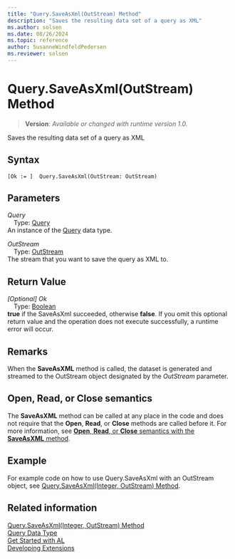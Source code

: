 ```yaml
---
title: "Query.SaveAsXml(OutStream) Method"
description: "Saves the resulting data set of a query as XML"
ms.author: solsen
ms.date: 08/26/2024
ms.topic: reference
author: SusanneWindfeldPedersen
ms.reviewer: solsen
---
```

[//]: # (START>DO_NOT_EDIT)
[//]: # (IMPORTANT:Do not edit any of the content between here and the END>DO_NOT_EDIT.)
[//]: # (Any modifications should be made in the .xml files in the ModernDev repo.)
# Query.SaveAsXml(OutStream) Method
> **Version**: _Available or changed with runtime version 1.0._

Saves the resulting data set of a query as XML


## Syntax
```AL
[Ok := ]  Query.SaveAsXml(OutStream: OutStream)
```
## Parameters
*Query*  
&emsp;Type: [Query](query-data-type.md)  
An instance of the [Query](query-data-type.md) data type.  

*OutStream*  
&emsp;Type: [OutStream](../outstream/outstream-data-type.md)  
The stream that you want to save the query as XML to.  


## Return Value
*[Optional] Ok*  
&emsp;Type: [Boolean](../boolean/boolean-data-type.md)  
**true** if the SaveAsXml succeeded, otherwise **false**. If you omit this optional return value and the operation does not execute successfully, a runtime error will occur.  


[//]: # (IMPORTANT: END>DO_NOT_EDIT)

## Remarks  

When the **SaveAsXML** method is called, the dataset is generated and streamed to the OutStream object designated by the *OutStream* parameter.  

## Open, Read, or Close semantics

The **SaveAsXML** method can be called at any place in the code and does not require that the **Open**, **Read**, or **Close** methods are called before it. For more information, see [**Open**, **Read**, or **Close** semantics with the **SaveAsXML** method](./query-saveasxml-integer-outstream-method.md#open-read-or-close-semantics-with-the-saveasxml-method). 

## Example

For example code on how to use Query.SaveAsXml with an OutStream object, see [Query.SaveAsXml(Integer, OutStream) Method](query-saveasxml-integer-outstream-method.md).

## Related information

[Query.SaveAsXml(Integer, OutStream) Method](query-saveasxml-integer-outstream-method.md)  
[Query Data Type](query-data-type.md)  
[Get Started with AL](../../devenv-get-started.md)  
[Developing Extensions](../../devenv-dev-overview.md)